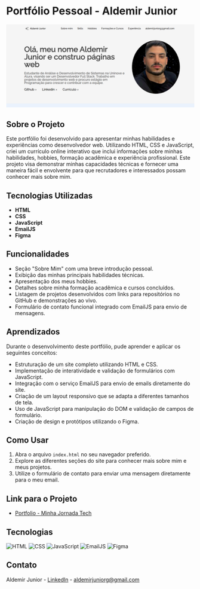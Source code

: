 # Portfólio Pessoal - Aldemir Junior

![Imagem do Portfólio](assets/imagem%20do%20portfolio.png)

## Sobre o Projeto

Este portfólio foi desenvolvido para apresentar minhas habilidades e experiências como desenvolvedor web. Utilizando HTML, CSS e JavaScript, criei um currículo online interativo que inclui informações sobre minhas habilidades, hobbies, formação acadêmica e experiência profissional. Este projeto visa demonstrar minhas capacidades técnicas e fornecer uma maneira fácil e envolvente para que recrutadores e interessados possam conhecer mais sobre mim.

## Tecnologias Utilizadas

- **HTML**
- **CSS**
- **JavaScript**
- **EmailJS**
- **Figma**

## Funcionalidades

- Seção "Sobre Mim" com uma breve introdução pessoal.
- Exibição das minhas principais habilidades técnicas.
- Apresentação dos meus hobbies.
- Detalhes sobre minha formação acadêmica e cursos concluídos.
- Listagem de projetos desenvolvidos com links para repositórios no GitHub e demonstrações ao vivo.
- Formulário de contato funcional integrado com EmailJS para envio de mensagens.

## Aprendizados

Durante o desenvolvimento deste portfólio, pude aprender e aplicar os seguintes conceitos:

- Estruturação de um site completo utilizando HTML e CSS.
- Implementação de interatividade e validação de formulários com JavaScript.
- Integração com o serviço EmailJS para envio de emails diretamente do site.
- Criação de um layout responsivo que se adapta a diferentes tamanhos de tela.
- Uso de JavaScript para manipulação do DOM e validação de campos de formulário.
- Criação de design e protótipos utilizando o Figma.

## Como Usar

1. Abra o arquivo `index.html` no seu navegador preferido.
2. Explore as diferentes seções do site para conhecer mais sobre mim e meus projetos.
3. Utilize o formulário de contato para enviar uma mensagem diretamente para o meu email.

## Link para o Projeto

- [Portfolio - Minha Jornada Tech](https://portfolio-minha-jornada-tech.vercel.app/)

## Tecnologias

<div>
  <img src="https://img.shields.io/badge/HTML-239120?style=for-the-badge&logo=html5&logoColor=white" alt="HTML">
  <img src="https://img.shields.io/badge/CSS-239120?&style=for-the-badge&logo=css3&logoColor=white" alt="CSS">
  <img src="https://img.shields.io/badge/JavaScript-239120?&style=for-the-badge&logo=javascript&logoColor=white" alt="JavaScript">
  <img src="https://img.shields.io/badge/EmailJS-239120?&style=for-the-badge&logo=emailjs&logoColor=white" alt="EmailJS">
  <img src="https://img.shields.io/badge/Figma-239120?&style=for-the-badge&logo=figma&logoColor=white" alt="Figma">
</div>

## Contato

Aldemir Junior - [LinkedIn](https://www.linkedin.com/in/aldemir-desenvolvedor/) - [aldemirjuniorg@gmail.com](mailto:aldemirjuniorg@gmail.com)
